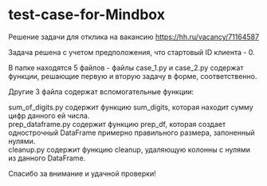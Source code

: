 # test-case-for-Mindbox
Решение задачи для отклика на вакансию https://hh.ru/vacancy/71164587

Задача решена с учетом предположения, что стартовый ID клиента - 0.

В папке находятся 5 файлов - файлы case_1.py и case_2.py содержат функции, решающие первую и вторую задачу в форме, соответственно.

Другие 3 файла содержат вспомогательные функции:  

sum_of_digits.py содержит функцию sum_digits, которая находит сумму цифр данного ей числа.  
prep_dataframe.py содержит функцию prep_df, которая создает однострочный DataFrame примерно правильного размера, запоненный нулями.  
cleanup.py содержит функцию cleanup, удаляющую колонны с нулями из данного DataFrame.  

Спасибо за внимание и удачной проверки!
